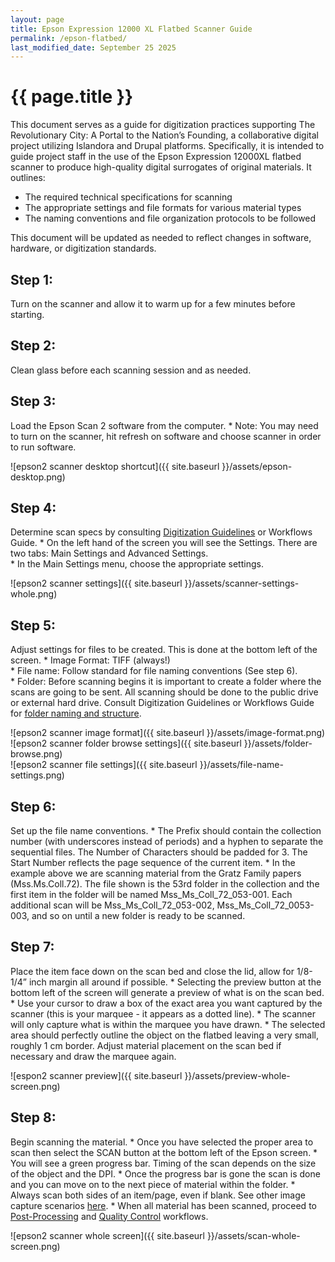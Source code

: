 ```yaml
---
layout: page
title: Epson Expression 12000 XL Flatbed Scanner Guide
permalink: /epson-flatbed/
last_modified_date: September 25 2025
---
```


# {{ page.title }}

This document serves as a guide for digitization practices supporting The Revolutionary City: A Portal to the Nation’s Founding, a collaborative digital project utilizing Islandora and Drupal platforms. Specifically, it is intended to guide project staff in the use of the Epson Expression 12000XL flatbed scanner to produce high-quality digital surrogates of original materials. It outlines:

* The required technical specifications for scanning  
* The appropriate settings and file formats for various material types  
* The naming conventions and file organization protocols to be followed  

This document will be updated as needed to reflect changes in software, hardware, or digitization standards.
## Step 1:  
Turn on the scanner and allow it to warm up for a few minutes before starting.  

## Step 2:  
Clean glass before each scanning session and as needed.  

## Step 3:  
Load the Epson Scan 2 software from the computer.
    * Note: You may need to turn on the scanner, hit refresh on software and choose scanner in order to run software.

![epson2 scanner desktop shortcut]({{ site.baseurl }}/assets/epson-desktop.png)

## Step 4:  
Determine scan specs by consulting [Digitization Guidelines](https://americanphilosophicalsociety.github.io/RevCityDocs/digitization/) or Workflows Guide.
    * On the left hand of the screen you will see the Settings. There are two tabs: Main Settings and Advanced Settings.  
    * In the Main Settings menu, choose the appropriate settings.

![epson2 scanner settings]({{ site.baseurl }}/assets/scanner-settings-whole.png)  

## Step 5:
Adjust settings for files to be created. This is done at the bottom left of the screen.
    * Image Format: TIFF (always!)  
    * File name: Follow standard for file naming conventions (See step 6).  
    * Folder: Before scanning begins it is important to create a folder where the scans are going to be sent. All scanning should be done to the public drive or external hard drive. Consult Digitization Guidelines or Workflows Guide for [folder naming and structure](https://americanphilosophicalsociety.github.io/RevCityDocs/digitization/#file-storage).

![epson2 scanner image format]({{ site.baseurl }}/assets/image-format.png)  
![epson2 scanner folder browse settings]({{ site.baseurl }}/assets/folder-browse.png)  
![epson2 scanner file settings]({{ site.baseurl }}/assets/file-name-settings.png)  

## Step 6:  
Set up the file name conventions.
    * The Prefix should contain the collection number (with underscores instead of periods) and a hyphen to separate the sequential files. The Number of Characters should be padded for 3. The Start Number reflects the page sequence of the current item.
    * In the example above we are scanning material from the Gratz Family papers (Mss.Ms.Coll.72). The file shown is the 53rd folder in the collection and the first item in the folder will be named Mss_Ms_Coll_72_053-001. Each additional scan will be Mss_Ms_Coll_72_053-002, Mss_Ms_Coll_72_0053-003, and so on until a new folder is ready to be scanned.
  
## Step 7:  
Place the item face down on the scan bed and close the lid, allow for 1/8-1/4” inch margin all around if possible.
    * Selecting the preview button at the bottom left of the screen will generate a preview of what is on the scan bed.  
    * Use your cursor to draw a box of the exact area you want captured by the scanner (this is your marquee - it appears as a dotted line).
    * The scanner will only capture what is within the marquee you have drawn.
    * The selected area should perfectly outline the object on the flatbed leaving a very small, roughly 1 cm border. Adjust material placement on the scan bed if necessary and draw the marquee again.

![espon2 scanner preview]({{ site.baseurl }}/assets/preview-whole-screen.png)  

## Step 8:
Begin scanning the material.
    * Once you have selected the proper area to scan then select the SCAN button at the bottom left of the Epson screen.
    * You will see a green progress bar. Timing of the scan depends on the size of the object and the DPI.
    * Once the progress bar is gone the scan is done and you can move on to the next piece of material within the folder.
    * Always scan both sides of an item/page, even if blank. See other image capture scenarios [here](https://americanphilosophicalsociety.github.io/RevCityDocs/digitization/#image-capture).
    * When all material has been scanned, proceed to [Post-Processing](https://americanphilosophicalsociety.github.io/RevCityDocs/digitization/#post-processing) and [Quality Control](https://americanphilosophicalsociety.github.io/RevCityDocs/digitization/#quality-control-measures) workflows.

 ![epson2 scanner whole screen]({{ site.baseurl }}/assets/scan-whole-screen.png)
     




